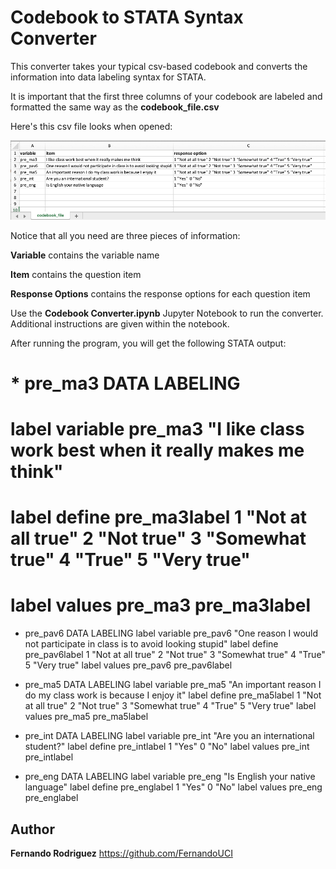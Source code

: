 # Codebook to STATA Syntax Converter

This converter takes your typical csv-based codebook and converts the information into data labeling syntax for STATA. 

It is important that the first three columns of your codebook are labeled and formatted the same way as the <b>codebook_file.csv</b>

Here's this csv file looks when opened:

![alt text](https://github.com/FernandoUCI/Codebook-to-STATA-Syntax-Converter/blob/master/codebook_screenshot.png)

Notice that all you need are three pieces of information:

<b>Variable</b> contains the variable name

<b>Item</b> contains the question item

<b>Response Options</b> contains the response options for each question item


Use the <b>Codebook Converter.ipynb</b> Jupyter Notebook to run the converter. Additional instructions are given within the notebook.

After running the program, you will get the following STATA output:


# * pre_ma3 DATA LABELING
# label variable pre_ma3 "I like class work best when it really makes me think"
# label define pre_ma3label 1 "Not at all true" 2 "Not true" 3 "Somewhat true" 4 "True" 5 "Very true"
# label values pre_ma3 pre_ma3label

* pre_pav6 DATA LABELING
label variable pre_pav6 "One reason I would not participate in class is to avoid looking stupid"
label define pre_pav6label 1 "Not at all true" 2 "Not true" 3 "Somewhat true" 4 "True" 5 "Very true"
label values pre_pav6 pre_pav6label

* pre_ma5 DATA LABELING
label variable pre_ma5 "An important reason I do my class work is because I enjoy it"
label define pre_ma5label 1 "Not at all true" 2 "Not true" 3 "Somewhat true" 4 "True" 5 "Very true"
label values pre_ma5 pre_ma5label

* pre_int DATA LABELING
label variable pre_int "Are you an international student?"
label define pre_intlabel 1 "Yes"  0 "No"
label values pre_int pre_intlabel

* pre_eng DATA LABELING
label variable pre_eng "Is English your native language"
label define pre_englabel 1 "Yes"  0 "No"
label values pre_eng pre_englabel

## Author

**Fernando Rodriguez** https://github.com/FernandoUCI


